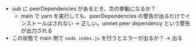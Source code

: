 - sub に peerDependencies があるとき、次の挙動になるか？
  - main で yarn を実行しても、peerDependencies の警告が出るだけでインストールはされない
    → 正しい。unmet peer dependency という警告が出力される
- この状態で main 側で `node index.js` を行うとエラーが出るか？
  → 出る
